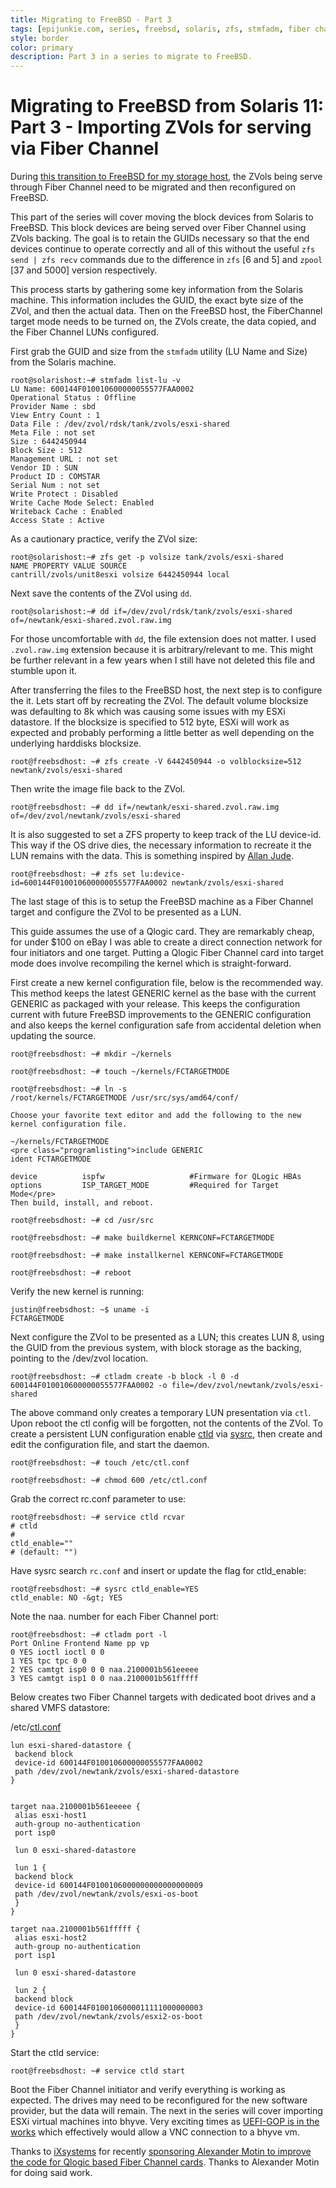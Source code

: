 ```yaml
---
title: Migrating to FreeBSD - Part 3
tags: [epijunkie.com, series, freebsd, solaris, zfs, stmfadm, fiber channel, lun]
style: border
color: primary
description: Part 3 in a series to migrate to FreeBSD.
---
```


Migrating to FreeBSD from Solaris 11: Part 3 - Importing ZVols for serving via Fiber Channel
==========================

During [this transition to FreeBSD for my storage host](http://justinholcomb.me/blog/2016/02/28/migration-to-freebsd-part1.html), the ZVols being serve through Fiber Channel need to be migrated and then reconfigured on FreeBSD.

This part of the series will cover moving the block devices from Solaris to FreeBSD. This block devices are being served over Fiber Channel using ZVols backing. The goal is to retain the GUIDs necessary so that the end devices continue to operate correctly and all of this without the useful `zfs send | zfs recv` commands due to the difference in `zfs` [6 and 5] and `zpool` [37 and 5000] version respectively.

This process starts by gathering some key information from the Solaris machine. This information includes the GUID, the exact byte size of the ZVol, and then the actual data. Then on the FreeBSD host, the FiberChannel target mode needs to be turned on, the ZVols create, the data copied, and the Fiber Channel LUNs configured.

First grab the GUID and size from the `stmfadm` utility (LU Name and Size) from the Solaris machine.

```
root@solarishost:~# stmfadm list-lu -v
LU Name: 600144F010010600000055577FAA0002
Operational Status : Offline
Provider Name : sbd
View Entry Count : 1
Data File : /dev/zvol/rdsk/tank/zvols/esxi-shared
Meta File : not set
Size : 6442450944
Block Size : 512
Management URL : not set
Vendor ID : SUN
Product ID : COMSTAR
Serial Num : not set
Write Protect : Disabled
Write Cache Mode Select: Enabled
Writeback Cache : Enabled
Access State : Active
```

As a cautionary practice, verify the ZVol size:

```
root@solarishost:~# zfs get -p volsize tank/zvols/esxi-shared
NAME PROPERTY VALUE SOURCE
cantrill/zvols/unit8esxi volsize 6442450944 local
```

Next save the contents of the ZVol using `dd`.

`root@solarishost:~# dd if=/dev/zvol/rdsk/tank/zvols/esxi-shared of=/newtank/esxi-shared.zvol.raw.img`

For those uncomfortable with `dd`, the file extension does not matter. I used `.zvol.raw.img` extension because it is arbitrary/relevant to me. This might be further relevant in a few years when I still have not deleted this file and stumble upon it.

After transferring the files to the FreeBSD host, the next step is to configure the it. Lets start off by recreating the ZVol. The default volume blocksize was defaulting to 8k which was causing some issues with my ESXi datastore. If the blocksize is specified to 512 byte, ESXi will work as expected and probably performing a little better as well depending on the underlying harddisks blocksize.

`root@freebsdhost: ~# zfs create -V 6442450944 -o volblocksize=512 newtank/zvols/esxi-shared`

Then write the image file back to the ZVol.

`root@freebsdhost: ~# dd if=/newtank/esxi-shared.zvol.raw.img of=/dev/zvol/newtank/zvols/esxi-shared`

It is also suggested to set a ZFS property to keep track of the LU device-id. This way if the OS drive dies, the necessary information to recreate it the LUN remains with the data. This is something inspired by [Allan
Jude](http://www.allanjude.com).

`root@freebsdhost: ~# zfs set lu:device-id=600144F010010600000055577FAA0002 newtank/zvols/esxi-shared`

The last stage of this is to setup the FreeBSD machine as a Fiber Channel target and configure the ZVol to be presented as a LUN.

This guide assumes the use of a Qlogic card. They are remarkably cheap, for under $100 on eBay I was able to create a direct connection network for four initiators and one target. Putting a Qlogic Fiber Channel card into target mode does involve recompiling the kernel which is straight-forward.

First create a new kernel configuration file, below is the recommended way. This method keeps the latest GENERIC kernel as the base with the current GENERIC as packaged with your release. This keeps the configuration current with future FreeBSD improvements to the GENERIC configuration and also keeps the kernel configuration safe from accidental deletion when updating the source.

```
root@freebsdhost: ~# mkdir ~/kernels

root@freebsdhost: ~# touch ~/kernels/FCTARGETMODE

root@freebsdhost: ~# ln -s /root/kernels/FCTARGETMODE /usr/src/sys/amd64/conf/

Choose your favorite text editor and add the following to the new kernel configuration file.

~/kernels/FCTARGETMODE
<pre class="programlisting">include GENERIC
ident FCTARGETMODE

device          ispfw                   #Firmware for QLogic HBAs
options         ISP_TARGET_MODE         #Required for Target Mode</pre>
Then build, install, and reboot.

root@freebsdhost: ~# cd /usr/src

root@freebsdhost: ~# make buildkernel KERNCONF=FCTARGETMODE

root@freebsdhost: ~# make installkernel KERNCONF=FCTARGETMODE

root@freebsdhost: ~# reboot
```

Verify the new kernel is running:

```
justin@freebsdhost: ~$ uname -i
FCTARGETMODE
```

Next configure the ZVol to be presented as a LUN; this creates LUN 8, using the GUID from the previous system, with block storage as the backing, pointing to the /dev/zvol location.

`root@freebsdhost: ~# ctladm create -b block -l 0 -d 600144F010010600000055577FAA0002 -o file=/dev/zvol/newtank/zvols/esxi-shared`

The above command only creates a temporary LUN presentation via <code>ctl</code>. Upon reboot the ctl config will be forgotten, not the contents of the ZVol. To create a persistent LUN configuration enable
[ctld](https://www.freebsd.org/cgi/man.cgi?query=ctld) via [sysrc](https://www.freebsd.org/cgi/man.cgi?query=sysrc), then create and edit the configuration file, and start the daemon.

`root@freebsdhost: ~# touch /etc/ctl.conf`

`root@freebsdhost: ~# chmod 600 /etc/ctl.conf`

Grab the correct rc.conf parameter to use:

```
root@freebsdhost: ~# service ctld rcvar
# ctld
#
ctld_enable=""
# (default: "")
```

Have sysrc search `rc.conf` and insert or update the flag for ctld_enable:

```
root@freebsdhost: ~# sysrc ctld_enable=YES
ctld_enable: NO -&gt; YES
```

Note the naa. number for each Fiber Channel port:

```
root@freebsdhost: ~# ctladm port -l
Port Online Frontend Name pp vp
0 YES ioctl ioctl 0 0
1 YES tpc tpc 0 0
2 YES camtgt isp0 0 0 naa.2100001b561eeeee
3 YES camtgt isp1 0 0 naa.2100001b561fffff
```

Below creates two Fiber Channel targets with dedicated boot drives and a shared VMFS datastore:

/etc/[ctl.conf](https://www.freebsd.org/cgi/man.cgi?query=ctl.conf&amp;sektion=5)

```
lun esxi-shared-datastore {
 backend block
 device-id 600144F010010600000055577FAA0002
 path /dev/zvol/newtank/zvols/esxi-shared-datastore
}


target naa.2100001b561eeeee {
 alias esxi-host1
 auth-group no-authentication
 port isp0

 lun 0 esxi-shared-datastore

 lun 1 {
 backend block
 device-id 600144F0100106000000000000000009
 path /dev/zvol/newtank/zvols/esxi-os-boot
 }
}

target naa.2100001b561fffff {
 alias esxi-host2
 auth-group no-authentication
 port isp1

 lun 0 esxi-shared-datastore

 lun 2 {
 backend block
 device-id 600144F0100106000011111000000003
 path /dev/zvol/newtank/zvols/esxi2-os-boot
 }
}
```

Start the ctld service:

`root@freebsdhost: ~# service ctld start`

Boot the Fiber Channel initiator and verify everything is working as expected. The drives may need to be reconfigured for the new software provider, but the data will remain. The next in the series will cover importing ESXi virtual machines into bhyve. Very exciting times as [UEFI-GOP is in the works](https://twitter.com/michaeldexter/status/708233317003333632) which effectively would allow a VNC connection to a bhyve vm.

Thanks to [iXsystems](https://www.ixsystems.com) for recently [sponsoring Alexander Motin to improve the code for Qlogic based Fiber Channel
cards](https://www.freebsd.org/news/status/report-2015-10-2015-12.html#Improvements-to-the-QLogic-HBA-Driver). Thanks to Alexander Motin for doing said work.
